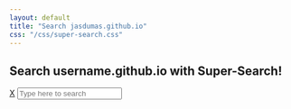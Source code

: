 ```yaml
---
layout: default
title: "Search jasdumas.github.io"
css: "/css/super-search.css"
---
```

  
## Search username.github.io with Super-Search!
   
<div class="super-search" id="js-super-search">
	<a href="javascript:void(0)" onclick="superSearch.toggle()" class="super-search__close-btn">X</a>
	<input type="text" placeholder="Type here to search" class="super-search__input" id="js-super-search__input">
	<ul class="super-search__results" id="js-super-search__results"></ul>
</div>

